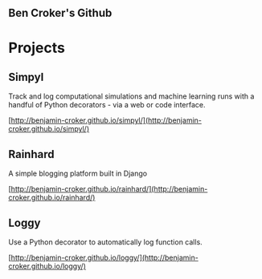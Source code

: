 ## Ben Croker's Github

# Projects

## Simpyl
Track and log computational simulations and machine learning runs with a handful of Python decorators - via a web or code interface.

[http://benjamin-croker.github.io/simpyl/](http://benjamin-croker.github.io/simpyl/)

## Rainhard
A simple blogging platform built in Django

[http://benjamin-croker.github.io/rainhard/](http://benjamin-croker.github.io/rainhard/)

## Loggy
Use a Python decorator to automatically log function calls.

[http://benjamin-croker.github.io/loggy/](http://benjamin-croker.github.io/loggy/)
